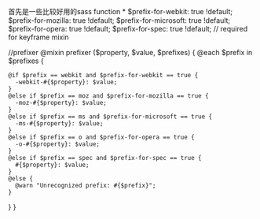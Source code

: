 首先是一些比较好用的sass function
 *
$prefix-for-webkit: true !default;
$prefix-for-mozilla: true !default;
$prefix-for-microsoft: true !default;
$prefix-for-opera: true !default;
$prefix-for-spec: true !default; // required for keyframe mixin


//prefixer
@mixin prefixer ($property, $value, $prefixes) {
  @each $prefix in $prefixes {

    @if $prefix == webkit and $prefix-for-webkit == true {
      -webkit-#{$property}: $value;
    }
    @else if $prefix == moz and $prefix-for-mozilla == true {
      -moz-#{$property}: $value;
    }
    @else if $prefix == ms and $prefix-for-microsoft == true {
      -ms-#{$property}: $value;
    }
    @else if $prefix == o and $prefix-for-opera == true {
      -o-#{$property}: $value;
    }
    @else if $prefix == spec and $prefix-for-spec == true {
      #{$property}: $value;
    }
    @else {
      @warn "Unrecognized prefix: #{$prefix}";
    }
  }
}